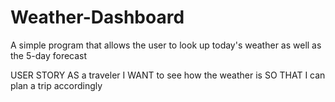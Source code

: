 # Weather-Dashboard
A simple program that allows the user to look up today's weather as well as the 5-day forecast

USER STORY
AS a traveler
I WANT to see how the weather is 
SO THAT I can plan a trip accordingly
